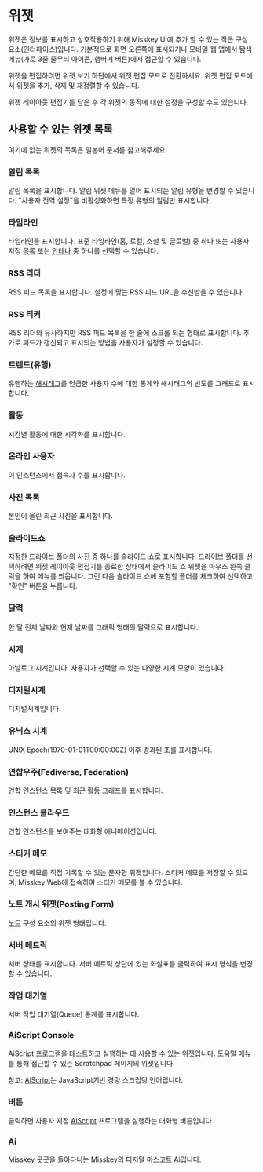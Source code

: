 # 위젯

위젯은 정보를 표시하고 상호작용하기 위해 Misskey UI에 추가 할 수 있는 작은 구성 요소(인터페이스)입니다.
기본적으로 화면 오른쪽에 표시되거나 모바일 웹 앱에서 탐색 메뉴(가로 3줄 줄무늬 아이콘, 햄버거 버튼)에서 접근할 수 있습니다.

위젯을 편집하려면 위젯 보기 하단에서 위젯 편집 모드로 전환하세요. 위젯 편집 모드에서 위젯을 추가, 삭제 및 재정렬할 수 있습니다.

위젯 레이아웃 편집기를 닫은 후 각 위젯의 동작에 대한 설정을 구성할 수도 있습니다.

## 사용할 수 있는 위젯 목록

여기에 없는 위젯의 목록은 일본어 문서를 참고해주세요.

### 알림 목록

알림 목록을 표시합니다. 알림 위젯 메뉴를 열어 표시되는 알림 유형을 변경할 수 있습니다. "사용자 전역 설정"을 비활성화하면 특정 유형의 알림만 표시합니다.

### 타임라인

타임라인을 표시합니다. 표준 타임라인(홈, 로컬, 소셜 및 글로벌) 중 하나 또는 사용자 지정 [목록](./list.md) 또는 [안테나](./antenna.md) 중 하나를 선택할 수 있습니다.

### RSS 리더

RSS 피드 목록을 표시합니다. 설정에 맞는 RSS 피드 URL을 수신받을 수 있습니다.

### RSS 티커

RSS 리더와 유사하지만 RSS 피드 목록을 한 줄에 스크롤 되는 형태로 표시합니다. 추가로 피드가 갱신되고 표시되는 방법을 사용자가 설정할 수 있습니다.

### 트렌드(유행)

유행하는 [해시태그](./hashtag.md)를 언급한 사용자 수에 대한 통계와 해시태그의 빈도를 그래프로 표시합니다.

### 활동

시간별 활동에 대한 시각화를 표시합니다.

### 온라인 사용자

이 인스턴스에서 접속자 수를 표시합니다.

### 사진 목록

본인이 올린 최근 사진을 표시합니다.

### 슬라이드쇼

지정한 드라이브 폴더의 사진 중 하나를 슬라이드 쇼로 표시합니다. 드라이브 폴더를 선택하려면 위젯 레이아웃 편집기를 종료한 상태에서 슬라이드 쇼 위젯을 마우스 왼쪽 클릭을 하여 메뉴를 띄웁니다. 그런 다음 슬라이드 쇼에 포함할 폴더를 체크하여 선택하고 "확인" 버튼을 누릅니다.

### 달력

한 달 전체 날짜와 현재 날짜를 그래픽 형태의 달력으로 표시합니다.

### 시계

아날로그 시계입니다. 사용자가 선택할 수 있는 다양한 시계 모양이 있습니다.

### 디지털시계

디지털시계입니다.

### 유닉스 시계

UNIX Epoch(1970-01-01T00:00:00Z) 이후 경과된 초를 표시합니다.

### 연합우주(Fediverse, Federation)

연합 인스턴스 목록 및 최근 활동 그래프를 표시합니다.

### 인스턴스 클라우드

연합 인스턴스를 보여주는 대화형 애니메이션입니다.

### 스티커 메모

간단한 메모를 직접 기록할 수 있는 문자형 위젯입니다. 스티커 메모를 저장할 수 있으며, Misskey Web에 접속하여 스티커 메모를 볼 수 있습니다.

### 노트 개시 위젯(Posting Form)

[노트](./note.md) 구성 요소의 위젯 형태입니다.

### 서버 메트릭

서버 상태를 표시합니다. 서버 메트릭 상단에 있는 화살표를 클릭하여 표시 형식을 변경할 수 있습니다.

### 작업 대기열

서버 작업 대기열(Queue) 통계를 표시합니다.

### AiScript Console

AiScript 프로그램을 테스트하고 실행하는 데 사용할 수 있는 위젯입니다. 도움말 메뉴를 통해 접근할 수 있는 Scratchpad 페이지의 위젯입니다.

참고: [AiScript](../advanced/aiscript.md)는 JavaScript기반 경량 스크립팅 언어입니다.

### 버튼

클릭하면 사용자 지정 [AiScript](../advanced/aiscript.md) 프로그램을 실행하는 대화형 버튼입니다.

### Ai

Misskey 곳곳을 돌아다니는 Misskey의 디지털 마스코트 Ai입니다.
